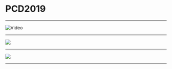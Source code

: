 # PCD2019

---

![Video](https://player.vimeo.com/video/60731302#310s)

---

![](http://abelardogfournier.org/cms/files/cache/collscreen-snapshot-hd.800x600_0.jpg)

---

![](http://abelardogfournier.org/cms/files/cache/collscreen-parque.800x600_0.jpg)

---

